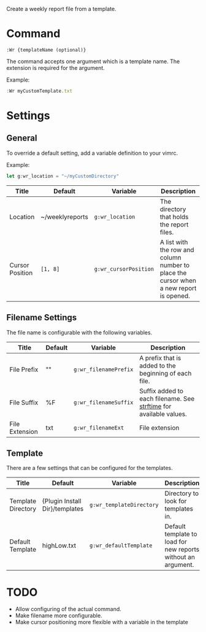 Create a weekly report file from a template.

# Command
`:Wr {templateName (optional)}`

The command accepts one argument which is a template name. The extension is required for the argument.

Example:
```js
:Wr myCustomTemplate.txt
```

# Settings

## General
To override a default setting, add a variable definition to your vimrc.

Example:
```js
let g:wr_location = "~/myCustomDirectory"
```

Title | Default | Variable | Description
--- | --- | --- | ---
Location | ~/weeklyreports | `g:wr_location` | The directory that holds the report files.
Cursor Position | `[1, 8]` | `g:wr_cursorPosition` | A list with the row and column number to place the cursor when a new report is opened.

## Filename Settings
The file name is configurable with the following variables.

Title | Default | Variable | Description
--- | --- | --- | ---
File Prefix | "" | `g:wr_filenamePrefix` | A prefix that is added to the beginning of each file.
File Suffix | %F | `g:wr_filenameSuffix` | Suffix added to each filename. See [strftime] for available values.
File Extension | txt | `g:wr_filenameExt` | File extension

## Template
There are a few settings that can be configured for the templates.

Title | Default | Variable | Description
--- | --- | --- | ---
Template Directory | {Plugin Install Dir}/templates | `g:wr_templateDirectory` | Directory to look for templates in.
Default Template | highLow.txt | `g:wr_defaultTemplate` | Default template to load for new reports without an argument. 

# TODO
* Allow configuring of the actual command.
* Make filename more configurable.
* Make cursor positioning more flexible with a variable in the template

[strftime]: http://vimdoc.sourceforge.net/htmldoc/eval.html#strftime()
